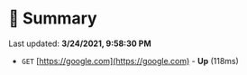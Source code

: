 # 📖 Summary
Last updated: **3/24/2021, 9:58:30 PM**

- `GET` [https://google.com](https://google.com) - **Up** (118ms)
